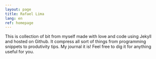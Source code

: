 ```yaml
---
layout: page
title: Rafael Lima
lang: en
ref: homepage
---
```


This is collection of bit from myself made with love and code using Jekyll and hosted on Github. It compress all sort of things from programming snippets to produtivity tips. My journal it is! Feel free to dig it for anything useful for you.
